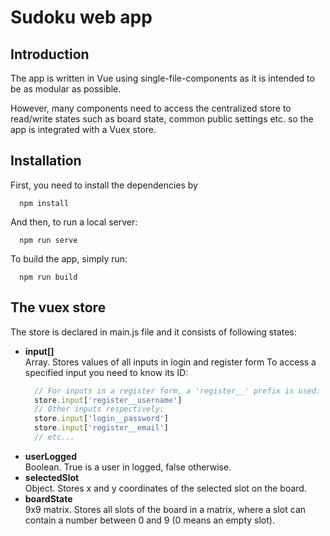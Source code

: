 # Sudoku web app

## Introduction

The app is written in Vue using single-file-components as it is intended to be as modular as possible.

However, many components need to access the centralized store to read/write states such as board state, common public settings etc.
so the app is integrated with a Vuex store.

## Installation

First, you need to install the dependencies by
```
  npm install
```
And then, to run a local server:
```
  npm run serve
```
To build the app, simply run:
```
  npm run build
```

## The vuex store

The store is declared in main.js file and it consists of following states:
* <b>input[]</b>  
  Array. Stores values of all inputs in login and register form
  To access a specified input you need to know its ID:
  ```javascript
    // For inputs in a register form, a 'register__' prefix is used:
    store.input['register__username']
    // Other inputs respectively:
    store.input['login__password']
    store.input['register__email']
    // etc...
  ```
* <b>userLogged</b>  
  Boolean. True is a user in logged, false otherwise.
* <b>selectedSlot</b>  
  Object. Stores x and y coordinates of the selected slot on the board.
* <b>boardState</b>  
  9x9 matrix. Stores all slots of the board in a matrix, where a slot can contain a number between 0 and 9 (0 means an empty slot).
